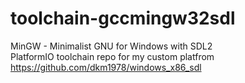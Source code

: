 # toolchain-gccmingw32sdl
MinGW - Minimalist GNU for Windows with SDL2<br>
PlatformIO toolchain repo for my custom platfrom<br>
https://github.com/dkm1978/windows_x86_sdl
